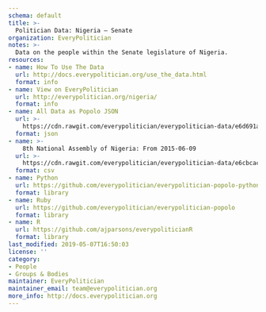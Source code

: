 ```yaml
---
schema: default
title: >-
  Politician Data: Nigeria — Senate
organization: EveryPolitician
notes: >-
  Data on the people within the Senate legislature of Nigeria.
resources:
- name: How To Use The Data
  url: http://docs.everypolitician.org/use_the_data.html
  format: info
- name: View on EveryPolitician
  url: http://everypolitician.org/nigeria/
  format: info
- name: All Data as Popolo JSON
  url: >-
    https://cdn.rawgit.com/everypolitician/everypolitician-data/e6d691ab5efe52c8cc866a37f175d7f67ea985f9/data/Nigeria/Senate/ep-popolo-v1.0.json
  format: json
- name: >-
    8th National Assembly of Nigeria: From 2015-06-09
  url: >-
    https://cdn.rawgit.com/everypolitician/everypolitician-data/e6cbcacde88813a8ef0adef8534b9aa5ebbb6bca/data/Nigeria/Senate/term-8.csv
  format: csv
- name: Python
  url: https://github.com/everypolitician/everypolitician-popolo-python
  format: library
- name: Ruby
  url: https://github.com/everypolitician/everypolitician-popolo
  format: library
- name: R
  url: https://github.com/ajparsons/everypoliticianR
  format: library
last_modified: 2019-05-07T16:50:03
license: ''
category:
- People
- Groups & Bodies
maintainer: EveryPolitician
maintainer_email: team@everypolitician.org
more_info: http://docs.everypolitician.org
---
```

